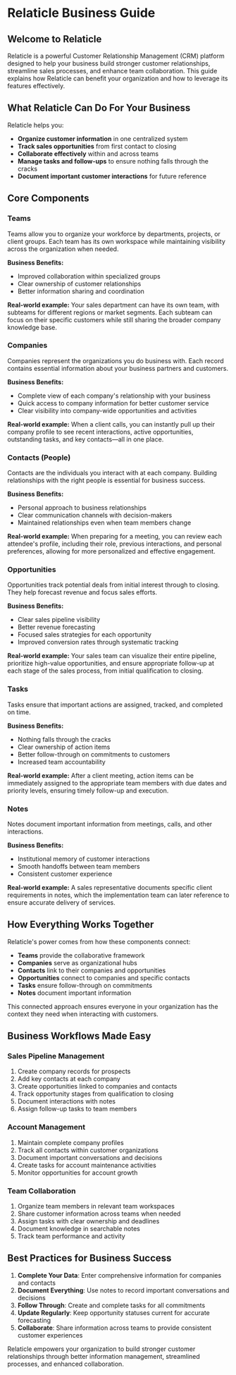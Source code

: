 # Relaticle Business Guide

## Welcome to Relaticle

Relaticle is a powerful Customer Relationship Management (CRM) platform designed to help your business build stronger customer relationships, streamline sales processes, and enhance team collaboration. This guide explains how Relaticle can benefit your organization and how to leverage its features effectively.

## What Relaticle Can Do For Your Business

Relaticle helps you:
- **Organize customer information** in one centralized system
- **Track sales opportunities** from first contact to closing
- **Collaborate effectively** within and across teams
- **Manage tasks and follow-ups** to ensure nothing falls through the cracks
- **Document important customer interactions** for future reference

## Core Components

### Teams

Teams allow you to organize your workforce by departments, projects, or client groups. Each team has its own workspace while maintaining visibility across the organization when needed.

**Business Benefits:**
- Improved collaboration within specialized groups
- Clear ownership of customer relationships
- Better information sharing and coordination

**Real-world example:** Your sales department can have its own team, with subteams for different regions or market segments. Each subteam can focus on their specific customers while still sharing the broader company knowledge base.

### Companies

Companies represent the organizations you do business with. Each record contains essential information about your business partners and customers.

**Business Benefits:**
- Complete view of each company's relationship with your business
- Quick access to company information for better customer service
- Clear visibility into company-wide opportunities and activities

**Real-world example:** When a client calls, you can instantly pull up their company profile to see recent interactions, active opportunities, outstanding tasks, and key contacts—all in one place.

### Contacts (People)

Contacts are the individuals you interact with at each company. Building relationships with the right people is essential for business success.

**Business Benefits:**
- Personal approach to business relationships
- Clear communication channels with decision-makers
- Maintained relationships even when team members change

**Real-world example:** When preparing for a meeting, you can review each attendee's profile, including their role, previous interactions, and personal preferences, allowing for more personalized and effective engagement.

### Opportunities

Opportunities track potential deals from initial interest through to closing. They help forecast revenue and focus sales efforts.

**Business Benefits:**
- Clear sales pipeline visibility
- Better revenue forecasting
- Focused sales strategies for each opportunity
- Improved conversion rates through systematic tracking

**Real-world example:** Your sales team can visualize their entire pipeline, prioritize high-value opportunities, and ensure appropriate follow-up at each stage of the sales process, from initial qualification to closing.

### Tasks

Tasks ensure that important actions are assigned, tracked, and completed on time.

**Business Benefits:**
- Nothing falls through the cracks
- Clear ownership of action items
- Better follow-through on commitments to customers
- Increased team accountability

**Real-world example:** After a client meeting, action items can be immediately assigned to the appropriate team members with due dates and priority levels, ensuring timely follow-up and execution.

### Notes

Notes document important information from meetings, calls, and other interactions.

**Business Benefits:**
- Institutional memory of customer interactions
- Smooth handoffs between team members
- Consistent customer experience

**Real-world example:** A sales representative documents specific client requirements in notes, which the implementation team can later reference to ensure accurate delivery of services.

## How Everything Works Together

Relaticle's power comes from how these components connect:

- **Teams** provide the collaborative framework
- **Companies** serve as organizational hubs
- **Contacts** link to their companies and opportunities
- **Opportunities** connect to companies and specific contacts
- **Tasks** ensure follow-through on commitments
- **Notes** document important information

This connected approach ensures everyone in your organization has the context they need when interacting with customers.

## Business Workflows Made Easy

### Sales Pipeline Management

1. Create company records for prospects
2. Add key contacts at each company
3. Create opportunities linked to companies and contacts
4. Track opportunity stages from qualification to closing
5. Document interactions with notes
6. Assign follow-up tasks to team members

### Account Management

1. Maintain complete company profiles
2. Track all contacts within customer organizations
3. Document important conversations and decisions
4. Create tasks for account maintenance activities
5. Monitor opportunities for account growth

### Team Collaboration

1. Organize team members in relevant team workspaces
2. Share customer information across teams when needed
3. Assign tasks with clear ownership and deadlines
4. Document knowledge in searchable notes
5. Track team performance and activity

## Best Practices for Business Success

1. **Complete Your Data**: Enter comprehensive information for companies and contacts
2. **Document Everything**: Use notes to record important conversations and decisions
3. **Follow Through**: Create and complete tasks for all commitments
4. **Update Regularly**: Keep opportunity statuses current for accurate forecasting
5. **Collaborate**: Share information across teams to provide consistent customer experiences

Relaticle empowers your organization to build stronger customer relationships through better information management, streamlined processes, and enhanced collaboration. 